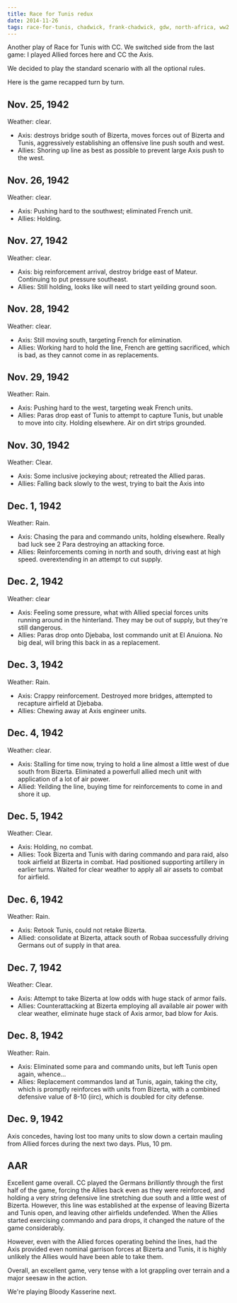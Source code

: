 ```yaml
---
title: Race for Tunis redux
date: 2014-11-26
tags: race-for-tunis, chadwick, frank-chadwick, gdw, north-africa, ww2
---
```


Another play of Race for Tunis with CC. We switched side from the last
game: I played Allied forces here and CC the Axis.

We decided to play the standard scenario with all the optional rules.

Here is the game recapped turn by turn.

## Nov. 25, 1942

Weather: clear.

* Axis: destroys bridge south of Bizerta, moves forces out of Bizerta
  and Tunis, aggressively establishing an offensive line push south and
  west.
* Allies: Shoring up line as best as possible to prevent large Axis push
  to the west.

## Nov. 26, 1942

Weather: clear.

* Axis: Pushing hard to the southwest; eliminated French unit.
* Allies: Holding.

## Nov. 27, 1942

Weather: clear.

* Axis: big reinforcement arrival, destroy bridge east of Mateur.
  Continuing to put pressure southeast.
* Allies: Still holding, looks like will need to start yeilding ground
  soon.

## Nov. 28, 1942

Weather: clear.

* Axis: Still moving south, targeting French for elimination.
* Allies: Working hard to hold the line, French are getting sacrificed,
  which is bad, as they cannot come in as replacements.

## Nov. 29, 1942

Weather: Rain.

* Axis: Pushing hard to the west, targeting weak French units.
* Allies: Paras drop east of Tunis to attempt to capture Tunis, but
  unable to move into city. Holding elsewhere. Air on dirt strips
  grounded.

## Nov. 30, 1942

Weather: Clear.

* Axis: Some inclusive jockeying about; retreated the Allied paras.
* Allies: Falling back slowly to the west, trying to bait the Axis into

## Dec. 1, 1942

Weather: Rain.

* Axis: Chasing the para and commando units, holding elsewhere. Really
  bad luck see 2 Para destroying an attacking force.
* Allies: Reinforcements coming in north and south, driving east at high speed.
  overextending in an attempt to cut supply.

## Dec. 2, 1942

Weather: clear

* Axis: Feeling some pressure, what with Allied special forces units
  running around in the hinterland. They may be out of supply, but they're
  still dangerous.
* Allies: Paras drop onto Djebaba, lost commando unit at El Anuiona. No
  big deal, will bring this back in as a replacement.

## Dec. 3, 1942

Weather: Rain.

* Axis: Crappy reinforcement. Destroyed more bridges, attempted to
  recapture airfield at Djebaba.
* Allies: Chewing away at Axis engineer units.

## Dec. 4, 1942

Weather: clear.

* Axis: Stalling for time now, trying to hold a line almost a little
  west of due south from Bizerta. Eliminated a powerfull allied mech
  unit with application of a lot of air power.
* Allied: Yeilding the line, buying time for reinforcements to come in
  and shore it up.

## Dec. 5, 1942

Weather: Clear.

* Axis: Holding, no combat.
* Allies: Took Bizerta and Tunis with daring commando and para raid,
  also took airfield at Bizerta in combat. Had positioned supporting
  artillery in earlier turns. Waited for clear weather to apply all
  air assets to combat for airfield.

## Dec. 6, 1942

Weather: Rain.

* Axis: Retook Tunis, could not retake Bizerta.
* Allied: consolidate at Bizerta, attack south of Robaa successfully
  driving Germans out of supply in that area.

## Dec. 7, 1942

Weather: Clear.

* Axis: Attempt to take Bizerta at low odds with huge stack of armor
  fails.
* Allies: Counterattacking at Bizerta employing all available air power
  with clear weather, eliminate huge stack of Axis armor, bad blow for
  Axis.

## Dec. 8, 1942

Weather: Rain.

* Axis: Eliminated some para and commando units, but left Tunis open
  again, whence...
* Allies: Replacement commandos land at Tunis, again, taking the city,
  which is promptly reinforces with units from Bizerta, with a combined
  defensive value of 8-10 (iirc), which is doubled for city defense.

## Dec. 9, 1942

Axis concedes, having lost too many units to slow down a certain mauling
from Allied forces during the next two days. Plus, 10 pm.

## AAR

Excellent game overall. CC played the Germans *brilliantly* through the
first half of the game, forcing the Allies back even as they were
reinforced, and holding a very string defensive line stretching due
south and a little west of Bizerta. However, this line was established
at the expense of leaving Bizerta and Tunis open, and leaving other
airfields undefended. When the Allies started exercising commando and
para drops, it changed the nature of the game considerably.

However, even with the Allied forces operating behind the lines, had the
Axis provided even nominal garrison forces at Bizerta and Tunis, it is
highly unlikely the Allies would have been able to take them.

Overall, an excellent game, very tense with a lot grappling over terrain
and a major seesaw in the action.

We're playing Bloody Kasserine next.
